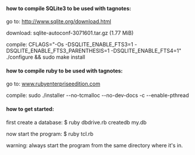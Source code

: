 
#### how to compile SQLite3 to be used with tagnotes:

go to:
http://www.sqlite.org/download.html

download:
sqlite-autoconf-3071601.tar.gz (1.77 MiB) 	

compile:
CFLAGS="-Os -DSQLITE_ENABLE_FTS3=1 -DSQLITE_ENABLE_FTS3_PARENTHESIS=1 -DSQLITE_ENABLE_FTS4=1" ./configure && sudo make install


#### how to compile ruby to be used with tagnotes:

go to:
www.rubyenterpriseedition.com

compile:
sudo ./installer --no-tcmalloc --no-dev-docs -c --enable-pthread


#### how to get started:

first create a database:
$ ruby dbdrive.rb createdb my.db

now start the program:
$ ruby tcl.rb

warning: always start the program from the same directory where it's in.